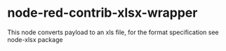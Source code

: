 # node-red-contrib-xlsx-wrapper

This node converts payload to an xls file, for the format specification see node-xlsx package
